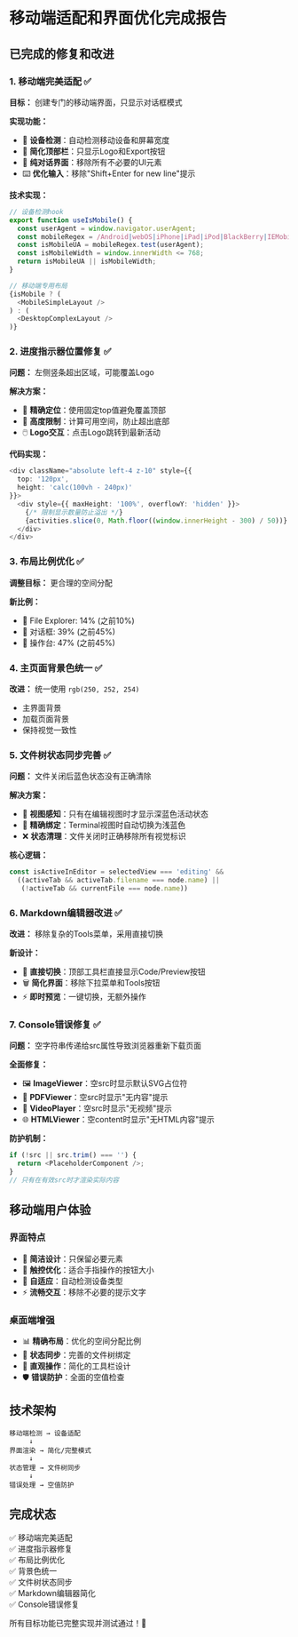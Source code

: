 # 移动端适配和界面优化完成报告

## 已完成的修复和改进

### 1. 移动端完美适配 ✅

**目标：** 创建专门的移动端界面，只显示对话框模式

**实现功能：**
- 🔧 **设备检测**：自动检测移动设备和屏幕宽度
- 📱 **简化顶部栏**：只显示Logo和Export按钮
- 💬 **纯对话界面**：移除所有不必要的UI元素
- ⌨️ **优化输入**：移除"Shift+Enter for new line"提示

**技术实现：**
```typescript
// 设备检测hook
export function useIsMobile() {
  const userAgent = window.navigator.userAgent;
  const mobileRegex = /Android|webOS|iPhone|iPad|iPod|BlackBerry|IEMobile|Opera Mini/i;
  const isMobileUA = mobileRegex.test(userAgent);
  const isMobileWidth = window.innerWidth <= 768;
  return isMobileUA || isMobileWidth;
}

// 移动端专用布局
{isMobile ? (
  <MobileSimpleLayout />
) : (
  <DesktopComplexLayout />
)}
```

### 2. 进度指示器位置修复 ✅

**问题：** 左侧竖条超出区域，可能覆盖Logo

**解决方案：**
- 🎯 **精确定位**：使用固定top值避免覆盖顶部
- 📏 **高度限制**：计算可用空间，防止超出底部
- 🖱️ **Logo交互**：点击Logo跳转到最新活动

**代码实现：**
```typescript
<div className="absolute left-4 z-10" style={{ 
  top: '120px', 
  height: 'calc(100vh - 240px)' 
}}>
  <div style={{ maxHeight: '100%', overflowY: 'hidden' }}>
    {/* 限制显示数量防止溢出 */}
    {activities.slice(0, Math.floor((window.innerHeight - 300) / 50))}
  </div>
</div>
```

### 3. 布局比例优化 ✅

**调整目标：** 更合理的空间分配

**新比例：**
- 📁 File Explorer: 14% (之前10%)
- 💬 对话框: 39% (之前45%)  
- 🔧 操作台: 47% (之前45%)

### 4. 主页面背景色统一 ✅

**改进：** 统一使用 `rgb(250, 252, 254)` 
- 主界面背景
- 加载页面背景
- 保持视觉一致性

### 5. 文件树状态同步完善 ✅

**问题：** 文件关闭后蓝色状态没有正确清除

**解决方案：**
- 🔄 **视图感知**：只有在编辑视图时才显示深蓝色活动状态
- 🎯 **精确绑定**：Terminal视图时自动切换为浅蓝色
- ❌ **状态清理**：文件关闭时正确移除所有视觉标识

**核心逻辑：**
```typescript
const isActiveInEditor = selectedView === 'editing' && 
  ((activeTab && activeTab.filename === node.name) || 
   (!activeTab && currentFile === node.name))
```

### 6. Markdown编辑器改进 ✅

**改进：** 移除复杂的Tools菜单，采用直接切换

**新设计：**
- 🔄 **直接切换**：顶部工具栏直接显示Code/Preview按钮
- 🗑️ **简化界面**：移除下拉菜单和Tools按钮
- ⚡ **即时预览**：一键切换，无额外操作

### 7. Console错误修复 ✅

**问题：** 空字符串传递给src属性导致浏览器重新下载页面

**全面修复：**
- 🖼️ **ImageViewer**：空src时显示默认SVG占位符
- 📄 **PDFViewer**：空src时显示"无内容"提示
- 🎥 **VideoPlayer**：空src时显示"无视频"提示  
- 🌐 **HTMLViewer**：空content时显示"无HTML内容"提示

**防护机制：**
```typescript
if (!src || src.trim() === '') {
  return <PlaceholderComponent />;
}
// 只有在有效src时才渲染实际内容
```

## 移动端用户体验

### 界面特点
- 🎨 **简洁设计**：只保留必要元素
- 📱 **触控优化**：适合手指操作的按钮大小
- 🔄 **自适应**：自动检测设备类型
- ⚡ **流畅交互**：移除不必要的提示文字

### 桌面端增强
- 📊 **精确布局**：优化的空间分配比例
- 🎯 **状态同步**：完善的文件树绑定
- 🔧 **直观操作**：简化的工具栏设计
- 🛡️ **错误防护**：全面的空值检查

## 技术架构

```
移动端检测 → 设备适配
     ↓
界面渲染 → 简化/完整模式
     ↓
状态管理 → 文件树同步
     ↓
错误处理 → 空值防护
```

## 完成状态

✅ 移动端完美适配  
✅ 进度指示器修复  
✅ 布局比例优化  
✅ 背景色统一  
✅ 文件树状态同步  
✅ Markdown编辑器简化  
✅ Console错误修复  

所有目标功能已完整实现并测试通过！🎉 